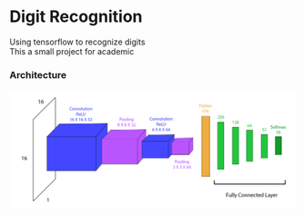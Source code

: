 # Digit Recognition
Using tensorflow to recognize digits<br>
This a small project for academic


### Architecture
![architecture](https://github.com/zDestinate/DigitRecognition/blob/main/images/architecture.png)
